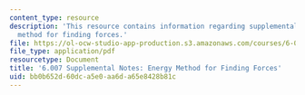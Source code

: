 ```yaml
---
content_type: resource
description: 'This resource contains information regarding supplemental notes: energy
  method for finding forces.'
file: https://ol-ocw-studio-app-production.s3.amazonaws.com/courses/6-007-electromagnetic-energy-from-motors-to-lasers-spring-2011/bb0b652d60dca5e0aa6da65e8428b81c_MIT6_007S11_forces.pdf
file_type: application/pdf
resourcetype: Document
title: '6.007 Supplemental Notes: Energy Method for Finding Forces'
uid: bb0b652d-60dc-a5e0-aa6d-a65e8428b81c
---
```

